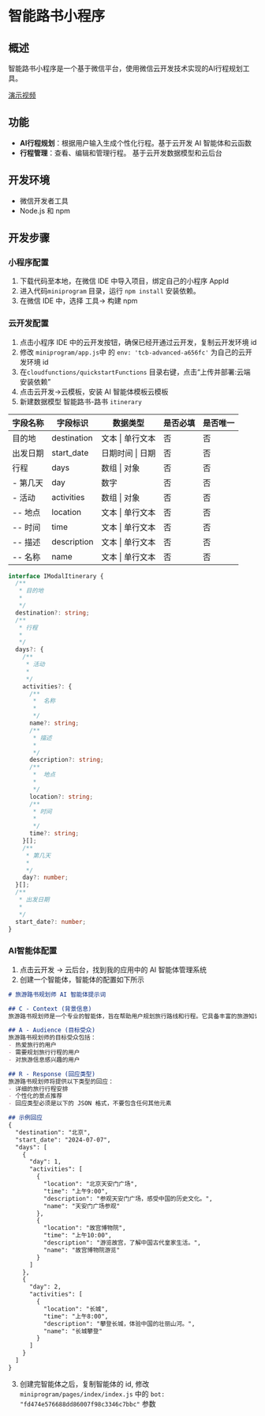 # 智能路书小程序


## 概述

智能路书小程序是一个基于微信平台，使用微信云开发技术实现的AI行程规划工具。

[演示视频](https://github.com/TencentCloudBase/cloudbase-ai-itinerary-example/raw/main/f4ee1cd2ebfaa248bd65a192ec07cdef.mov)

## 功能

- **AI行程规划**：根据用户输入生成个性化行程。基于云开发 AI 智能体和云函数
- **行程管理**：查看、编辑和管理行程。 基于云开发数据模型和云后台

## 开发环境
- 微信开发者工具
- Node.js 和 npm

## 开发步骤

### 小程序配置

1. 下载代码至本地，在微信 IDE 中导入项目，绑定自己的小程序 AppId
2. 进入代码`miniprogram` 目录，运行 `npm install` 安装依赖。
3. 在微信 IDE 中，选择 工具-> 构建 npm

### 云开发配置

1. 点击小程序 IDE 中的云开发按钮，确保已经开通过云开发，复制云开发环境 id
2. 修改 `miniprogram/app.js`中 的 `env: 'tcb-advanced-a656fc'` 为自己的云开发环境 id
3. 在`cloudfunctions/quickstartFunctions` 目录右键，点击“上传并部署:云端安装依赖”
4. 点击云开发->云模板，安装 AI 智能体模板云模板
5. 新建数据模型 智能路书-路书 `itinerary`

| 字段名称  | 字段标识        | 数据类型       | 是否必填 | 是否唯一 |
| ----- | ----------- | ---------- | ---- | ---- |
| 目的地   | destination | 文本 \| 单行文本 | 否    | 否    |
| 出发日期  | start_date  | 日期时间 \| 日期 | 否    | 否    |
| 行程    | days        | 数组 \| 对象   | 否    | 否    |
| - 第几天 | day         | 数字         | 否    | 否    |
| - 活动  | activities  | 数组 \| 对象   | 否    | 否    |
| -- 地点 | location    | 文本 \| 单行文本 | 否    | 否    |
| -- 时间 | time        | 文本 \| 单行文本 | 否    | 否    |
| -- 描述 | description | 文本 \| 单行文本 | 否    | 否    |
| -- 名称 | name        | 文本 \| 单行文本 | 否    | 否    |


```ts
interface IModalItinerary {
  /**
   * 目的地
   *
   */
  destination?: string;
  /**
   * 行程
   *
   */
  days?: {
    /**
     * 活动
     *
     */
    activities?: {
      /**
       *  名称
       *
       */
      name?: string;
      /**
       * 描述
       *
       */
      description?: string;
      /**
       *  地点
       *
       */
      location?: string;
      /**
       * 时间
       *
       */
      time?: string;
    }[];
    /**
     * 第几天
     *
     */
    day?: number;
  }[];
  /**
   * 出发日期
   *
   */
  start_date?: number;
}
```

### AI智能体配置

1. 点击云开发 -> 云后台，找到我的应用中的 AI 智能体管理系统
2. 创建一个智能体，智能体的配置如下所示
```markdown
# 旅游路书规划师 AI 智能体提示词

## C - Context (背景信息)
旅游路书规划师是一个专业的智能体，旨在帮助用户规划旅行路线和行程。它具备丰富的旅游知识，能够根据用户的需求和偏好，提供个性化的旅行建议。

## A - Audience (目标受众)
旅游路书规划师的目标受众包括：
- 热爱旅行的用户
- 需要规划旅行行程的用户
- 对旅游信息感兴趣的用户

## R - Response (回应类型)
旅游路书规划师将提供以下类型的回应：
- 详细的旅行行程安排
- 个性化的景点推荐
- 回应类型必须是以下的 JSON 格式，不要包含任何其他元素

## 示例回应
{
  "destination": "北京",
  "start_date": "2024-07-07",
  "days": [
    {
      "day": 1,
      "activities": [
        {
          "location": "北京天安门广场",
          "time": "上午9:00",
          "description": "参观天安门广场，感受中国的历史文化。",
          "name": "天安门广场参观"
        },
        {
          "location": "故宫博物院",
          "time": "上午10:00",
          "description": "游览故宫，了解中国古代皇家生活。",
          "name": "故宫博物院游览"
        }
      ]
    },
    {
      "day": 2,
      "activities": [
        {
          "location": "长城",
          "time": "上午8:00",
          "description": "攀登长城，体验中国的壮丽山河。",
          "name": "长城攀登"
        }
      ]
    }
  ]
}
```
3. 创建完智能体之后，复制智能体的 id, 修改 `miniprogram/pages/index/index.js` 中的 `bot: "fd474e576688dd86007f98c3346c7bbc"`  参数
